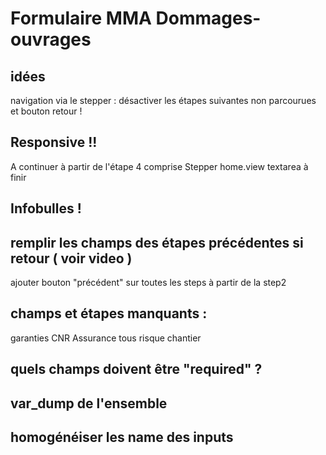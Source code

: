 # Formulaire MMA Dommages-ouvrages

## idées
navigation via le stepper : désactiver les étapes suivantes non parcourues et bouton retour !

## Responsive !!
A continuer à partir de l'étape 4 comprise
Stepper
home.view textarea à finir

## Infobulles !

## remplir les champs des étapes précédentes si retour ( voir video )
ajouter bouton "précédent" sur toutes les steps à partir de la step2

## champs et étapes manquants :
garanties
CNR
Assurance tous risque chantier

## quels champs doivent être "required" ?

## var_dump de l'ensemble

## homogénéiser les name des inputs